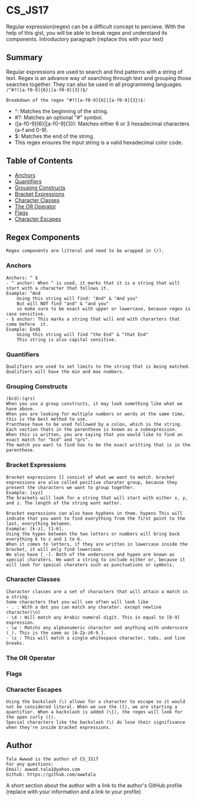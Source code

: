 # CS_JS17

Regular expression(regex) can be a difficult concept to percieve. With the help of this gist, you will be able to break regex and understand its components.
Introductory paragraph (replace this with your text)

## Summary

Regular expressions are used to search and find patterns with a string of text. Regex is an advance way of searching through text and grouping those searches together. They can also be used in all programming languages.
`/^#?([a-f0-9]{6}|[a-f0-9]{3})$/`

    Breakdown of the regex ^#?([a-f0-9]{6}|[a-f0-9]{3})$:

- ^: Matches the beginning of the string.
- #?: Matches an optional "#" symbol.
- ([a-f0-9]{6}|[a-f0-9]{3}): Matches either 6 or 3 hexadecimal characters (a-f and 0-9).
- $: Matches the end of the string.
- This regex ensures the input string is a valid hexadecimal color code.

## Table of Contents

- [Anchors](#anchors)
- [Quantifiers](#quantifiers)
- [Grouping Constructs](#grouping-constructs)
- [Bracket Expressions](#bracket-expressions)
- [Character Classes](#character-classes)
- [The OR Operator](#the-or-operator)
- [Flags](#flags)
- [Character Escapes](#character-escapes)

## Regex Components

    Regex components are litteral and need to be wrapped in (/).

### Anchors

    Anchors: ^ $
    - ^ anchor: When ^ is used, it marks that it is a string that will start with a character that follows it.
    Example: ^And
        Using this string will find: "And" & "And you"
        But will NOT find "and" & "and you"
        so make sure to be exact with upper or lowercase, because regex is case sensitive.
    - $ anchor: This marks a string that will end with chararters that come before  it.
    Example: End$
        Using this string will find "the End" & "that End"
        This string is also capital sensitive.

### Quantifiers

    Qualifiers are used to set limits to the string that is being matched. Qualifiers will have the min and max numbers.

### Grouping Constructs

    (bcd):(qrs)
    When you use a group constructs, it may look something like what we have above.
    When you are looking for multiple numbers or words at the same time, this is the best method to use.
    Pranthese have to be used followed by a colon, which is the string.
    Each section thats in the parenthese is known as a subexpression.
    When this is written, you are saying that you would like to find an exact match for "bcd" and "qrs".
    The match you want to find has to be the exact writting that is in the parenthese.

### Bracket Expressions

    Bracket expressions [] consist of what we want to match. bracket expressions are also called positive charater group, because they present the characters we want to group together.
    Example: [xyz]
    The brackets will look for a string that will start with either x, y, and z. The length of the string wont matter.

    Bracket expressions can also have hyphens in them. hypens This will indcate that you want to find everything from the first point to the last, everything between.
    Example: [k-z], [1-6].
    Using the hypen between the two letters or numbers will bring back everything k to z and 1 to 6.
    When it comes to letters, if they are written in lowercase inside the bracket, it will only find lowercase.
    We also have [_-]. Both of the underscore and hypen are known as special charaters. We want a string to include either or, because it will look for speical charaters such as punctuations or symbols.

### Character Classes

    Character classes are a set of characters that will attain a match in a string.
    Some characters that you will see often will look like
    - . : With a dot you can match any charater. except newline character(\n)
    - \d : Will match any Arabic numeral digit. This is equal to [0-9] expression.
    - \w : Matchs any alphanumeric character and anything with underscore (_). This is the same as [A-Za-z0-9_].
    - \s : This will match a single whitespace character, tabs, and line breaks.

### The OR Operator

### Flags

### Character Escapes

    Using the backslash (\) allows for a character to escape so it would not be considered literal. When we use the ({), we are starting a quantifier. When a backslash is added (\{), the reges will look for the open curly ({).
    Special characters like the backslash (\) do lose their signifivance when they're inside bracket expressions.

## Author

    Tala Awwad is the author of CS_JS17
    For any questions:
    Email: awwad.tala1@yahoo.com
    Github: https://github.com/awwtala

A short section about the author with a link to the author's GitHub profile (replace with your information and a link to your profile)
